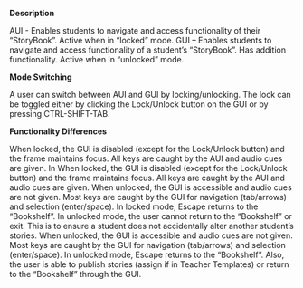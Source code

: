 **Description**

AUI - Enables students to navigate and access functionality of their “StoryBook”.  Active when in “locked” mode.
GUI – Enables students to navigate and access functionality of a student’s “StoryBook”.  Has addition functionality.  Active when in “unlocked” mode.

**Mode Switching**

A user can switch between AUI and GUI by locking/unlocking.  The lock can be toggled either by clicking the Lock/Unlock button on the GUI or by pressing CTRL-SHIFT-TAB.

**Functionality Differences**

When locked, the GUI is disabled (except for the Lock/Unlock button) and the frame maintains focus.  All keys are caught by the AUI and audio cues are given. In When locked, the GUI is disabled (except for the Lock/Unlock button) and the frame maintains focus.  All keys are caught by the AUI and audio cues are given.  When unlocked, the GUI is accessible and audio cues are not given.  Most keys are caught by the GUI for navigation (tab/arrows) and selection (enter/space).  In locked mode, Escape returns to the “Bookshelf”.  In unlocked mode, the user cannot return to the “Bookshelf” or exit.  This is to ensure a student does not accidentally alter another student’s stories.
When unlocked, the GUI is accessible and audio cues are not given.  Most keys are caught by the GUI for navigation (tab/arrows) and selection (enter/space).  In unlocked mode, Escape returns to the “Bookshelf”.  Also, the user is able to publish stories (assign if in Teacher Templates) or return to the “Bookshelf” through the GUI.
